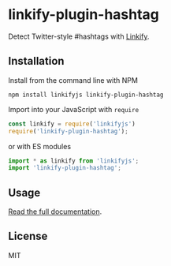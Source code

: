 linkify-plugin-hashtag
===

Detect Twitter-style #hashtags with [Linkify](https://linkify.js.org/).

## Installation

Install from the command line with NPM

```
npm install linkifyjs linkify-plugin-hashtag
```

Import into your JavaScript with `require`
```js
const linkify = require('linkifyjs')
require('linkify-plugin-hashtag');
```
or with ES modules

```js
import * as linkify from 'linkifyjs';
import 'linkify-plugin-hashtag';
```

## Usage

[Read the full documentation](https://linkify.js.org/docs/plugin-hashtag.html).

## License

MIT

